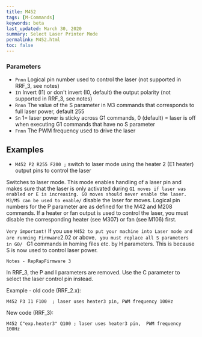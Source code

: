 ```yaml
---
title: M452
tags: [M-Commands] 
keywords: beta 
last_updated: March 30, 2020 
summary: Select Laser Printer Mode 
permalink: M452.html
toc: false 
---
```



### Parameters

* `Pnnn` Logical pin number used to control the laser (not supported in RRF_3, see notes)
* `I`n Invert (I1) or don't invert (I0, default) the output polarity (not supported in RRF_3, see notes)
* `Rnnn` The value of the S parameter in M3 commands that corresponds to full laser power, default 255
* `Sn` 1= laser power is sticky across G1 commands, 0 (default) = laser is off when executing G1 commands that have no S parameter
* `Fnnn` The PWM frequency used to drive the laser

## Examples

* ` M452 P2 R255 F200 ; `  switch to laser mode using the heater 2 (E1 heater) output pins to control the laser

Switches to laser mode. This mode enables handling of a laser pin and makes sure that the laser is only activated during ` G1 moves if laser was enabled or E is increasing. G0 moves should never enable the laser. M3/M5 can be used to enable/ ` disable the laser for moves. Logical pin numbers for the P parameter are as defined for the M42 and M208 commands. If a heater or fan output is used to control the laser, you must disable the corresponding heater (see M307) or fan (see M106) first.

`Very important!` If you use ` M452 to put your machine into Laser mode and are running Firmware `2.02 or above`, you must replace all S parameters in G0/ ` G1 commands in homing files etc. by H parameters. This is because S is now used to control laser power.

`Notes - RepRapFirmware 3`

In RRF_3, the P and I parameters are removed. Use the C parameter to select the laser control pin instead.

Example - old code (RRF_2.x):

```
M452 P3 I1 F100  ; laser uses heater3 pin, PWM frequency 100Hz
```

New code (RRF_3):

```
M452 C"exp.heater3" Q100 ; laser uses heater3 pin,  PWM frequency 100Hz
```


